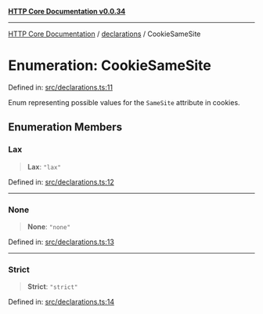 [**HTTP Core Documentation v0.0.34**](../../README.md)

***

[HTTP Core Documentation](../../modules.md) / [declarations](../README.md) / CookieSameSite

# Enumeration: CookieSameSite

Defined in: [src/declarations.ts:11](https://github.com/stonemjs/http-core/blob/424f80742be298e137f118c0e2e80266a8a78f3c/src/declarations.ts#L11)

Enum representing possible values for the `SameSite` attribute in cookies.

## Enumeration Members

### Lax

> **Lax**: `"lax"`

Defined in: [src/declarations.ts:12](https://github.com/stonemjs/http-core/blob/424f80742be298e137f118c0e2e80266a8a78f3c/src/declarations.ts#L12)

***

### None

> **None**: `"none"`

Defined in: [src/declarations.ts:13](https://github.com/stonemjs/http-core/blob/424f80742be298e137f118c0e2e80266a8a78f3c/src/declarations.ts#L13)

***

### Strict

> **Strict**: `"strict"`

Defined in: [src/declarations.ts:14](https://github.com/stonemjs/http-core/blob/424f80742be298e137f118c0e2e80266a8a78f3c/src/declarations.ts#L14)
